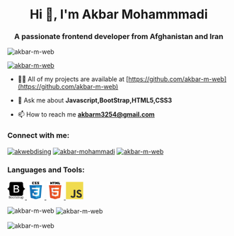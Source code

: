<h1 align="center">Hi 👋, I'm Akbar Mohammmadi</h1>
<h3 align="center">A passionate frontend developer from Afghanistan and Iran</h3>

<p align="left"> <img src="https://komarev.com/ghpvc/?username=akbar-m-web&label=Profile%20views&color=0e75b6&style=flat" alt="akbar-m-web" /> </p>

<p align="left"> <a href="https://github.com/ryo-ma/github-profile-trophy"><img src="https://github-profile-trophy.vercel.app/?username=akbar-m-web" alt="akbar-m-web" /></a> </p>

- 👨‍💻 All of my projects are available at [https://github.com/akbar-m-web](https://github.com/akbar-m-web)

- 💬 Ask me about **Javascript,BootStrap,HTML5,CSS3**

- 📫 How to reach me **akbarm3254@gmail.com**

<h3 align="left">Connect with me:</h3>
<p align="left">
<a href="https://twitter.com/akwebdising" target="blank"><img align="center" src="https://raw.githubusercontent.com/rahuldkjain/github-profile-readme-generator/master/src/images/icons/Social/twitter.svg" alt="akwebdising" height="30" width="40" /></a>
<a href="https://linkedin.com/in/akbar-mohammadi-1162b1237/" target="blank"><img align="center" src="https://raw.githubusercontent.com/rahuldkjain/github-profile-readme-generator/master/src/images/icons/Social/linked-in-alt.svg" alt="akbar-mohammadi" height="30" width="40" /></a>
<a href="https://instagram.com/akbar-m-web" target="blank"><img align="center" src="https://raw.githubusercontent.com/rahuldkjain/github-profile-readme-generator/master/src/images/icons/Social/instagram.svg" alt="akbar-m-web" height="30" width="40" /></a>
</p>

<h3 align="left">Languages and Tools:</h3>
<p align="left"> <a href="https://getbootstrap.com" target="_blank" rel="noreferrer"> <img src="https://raw.githubusercontent.com/devicons/devicon/master/icons/bootstrap/bootstrap-plain-wordmark.svg" alt="bootstrap" width="40" height="40"/> </a> <a href="https://www.w3schools.com/css/" target="_blank" rel="noreferrer"> <img src="https://raw.githubusercontent.com/devicons/devicon/master/icons/css3/css3-original-wordmark.svg" alt="css3" width="40" height="40"/> </a> <a href="https://www.w3.org/html/" target="_blank" rel="noreferrer"> <img src="https://raw.githubusercontent.com/devicons/devicon/master/icons/html5/html5-original-wordmark.svg" alt="html5" width="40" height="40"/> </a> <a href="https://developer.mozilla.org/en-US/docs/Web/JavaScript" target="_blank" rel="noreferrer"> <img src="https://raw.githubusercontent.com/devicons/devicon/master/icons/javascript/javascript-original.svg" alt="javascript" width="40" height="40"/> </a> </p>

<p><img align="left" src="https://github-readme-stats.vercel.app/api/top-langs?username=akbar-m-web&show_icons=true&locale=en&layout=compact" alt="akbar-m-web" /></p>

<p>&nbsp;<img align="center" src="https://github-readme-stats.vercel.app/api?username=akbar-m-web&show_icons=true&locale=en" alt="akbar-m-web" /></p>

<p><img align="center" src="https://github-readme-streak-stats.herokuapp.com/?user=akbar-m-web&" alt="akbar-m-web" /></p>
